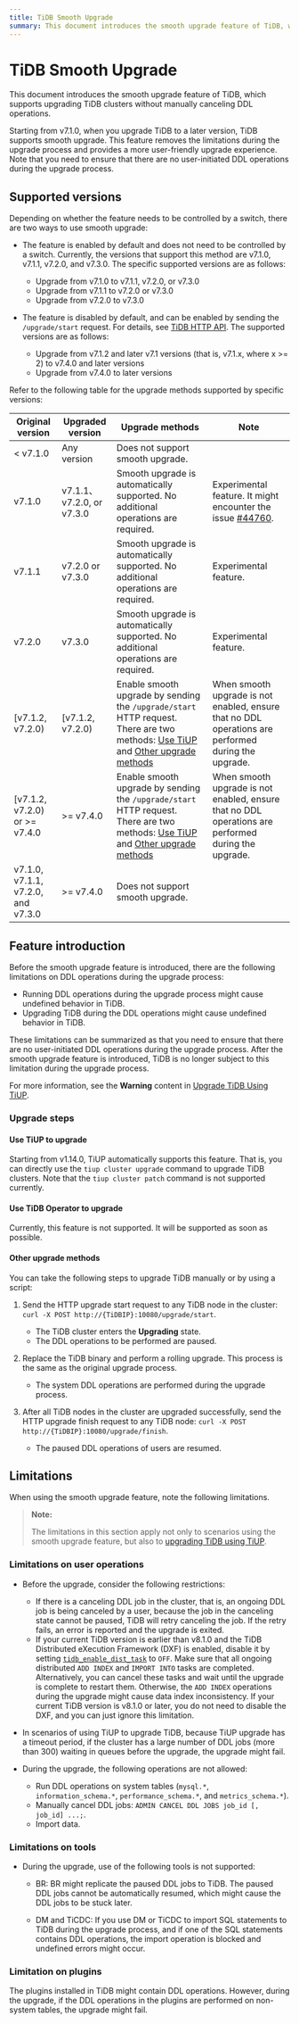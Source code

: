 ```yaml
---
title: TiDB Smooth Upgrade
summary: This document introduces the smooth upgrade feature of TiDB, which supports upgrading TiDB clusters without manually canceling DDL operations.
---
```


# TiDB Smooth Upgrade

This document introduces the smooth upgrade feature of TiDB, which supports upgrading TiDB clusters without manually canceling DDL operations.

Starting from v7.1.0, when you upgrade TiDB to a later version, TiDB supports smooth upgrade. This feature removes the limitations during the upgrade process and provides a more user-friendly upgrade experience. Note that you need to ensure that there are no user-initiated DDL operations during the upgrade process.

## Supported versions

Depending on whether the feature needs to be controlled by a switch, there are two ways to use smooth upgrade:

- The feature is enabled by default and does not need to be controlled by a switch. Currently, the versions that support this method are v7.1.0, v7.1.1, v7.2.0, and v7.3.0. The specific supported versions are as follows:
    - Upgrade from v7.1.0 to v7.1.1, v7.2.0, or v7.3.0
    - Upgrade from v7.1.1 to v7.2.0 or v7.3.0
    - Upgrade from v7.2.0 to v7.3.0

- The feature is disabled by default, and can be enabled by sending the `/upgrade/start` request. For details, see [TiDB HTTP API](https://github.com/pingcap/tidb/blob/master/docs/tidb_http_api.md). The supported versions are as follows:
    - Upgrade from v7.1.2 and later v7.1 versions (that is, v7.1.x, where x >= 2) to v7.4.0 and later versions
    - Upgrade from v7.4.0 to later versions

Refer to the following table for the upgrade methods supported by specific versions:

| Original version | Upgraded version | Upgrade methods | Note |
|------|--------|-------------|-------------|
| < v7.1.0  | Any version                 | Does not support smooth upgrade. | |
| v7.1.0    | v7.1.1、v7.2.0, or v7.3.0   | Smooth upgrade is automatically supported. No additional operations are required. | Experimental feature. It might encounter the issue [#44760](https://github.com/pingcap/tidb/pull/44760). |
| v7.1.1    | v7.2.0 or v7.3.0         | Smooth upgrade is automatically supported. No additional operations are required. | Experimental feature.  |
| v7.2.0    | v7.3.0                   | Smooth upgrade is automatically supported. No additional operations are required. | Experimental feature.  |
| [v7.1.2, v7.2.0)                     | [v7.1.2, v7.2.0) | Enable smooth upgrade by sending the `/upgrade/start` HTTP request. There are two methods: [Use TiUP](#use-tiup-to-upgrade) and [Other upgrade methods](#other-upgrade-methods) | When smooth upgrade is not enabled, ensure that no DDL operations are performed during the upgrade. |
| [v7.1.2, v7.2.0) or >= v7.4.0             | >= v7.4.0 | Enable smooth upgrade by sending the `/upgrade/start` HTTP request. There are two methods: [Use TiUP](#use-tiup-to-upgrade) and [Other upgrade methods](#other-upgrade-methods)  | When smooth upgrade is not enabled, ensure that no DDL operations are performed during the upgrade. |
| v7.1.0, v7.1.1, v7.2.0, and v7.3.0     | >= v7.4.0 | Does not support smooth upgrade. | |

## Feature introduction

Before the smooth upgrade feature is introduced, there are the following limitations on DDL operations during the upgrade process:

- Running DDL operations during the upgrade process might cause undefined behavior in TiDB.
- Upgrading TiDB during the DDL operations might cause undefined behavior in TiDB.

These limitations can be summarized as that you need to ensure that there are no user-initiated DDL operations during the upgrade process. After the smooth upgrade feature is introduced, TiDB is no longer subject to this limitation during the upgrade process.

For more information, see the **Warning** content in [Upgrade TiDB Using TiUP](/upgrade-tidb-using-tiup.md#upgrade-tidb-using-tiup).

### Upgrade steps

#### Use TiUP to upgrade

Starting from v1.14.0, TiUP automatically supports this feature. That is, you can directly use the `tiup cluster upgrade` command to upgrade TiDB clusters. Note that the `tiup cluster patch` command is not supported currently.

#### Use TiDB Operator to upgrade

Currently, this feature is not supported. It will be supported as soon as possible.

#### Other upgrade methods

You can take the following steps to upgrade TiDB manually or by using a script:

1. Send the HTTP upgrade start request to any TiDB node in the cluster: `curl -X POST http://{TiDBIP}:10080/upgrade/start`.
   * The TiDB cluster enters the **Upgrading** state.
   * The DDL operations to be performed are paused.

2. Replace the TiDB binary and perform a rolling upgrade. This process is the same as the original upgrade process.
    * The system DDL operations are performed during the upgrade process.

3. After all TiDB nodes in the cluster are upgraded successfully, send the HTTP upgrade finish request to any TiDB node: `curl -X POST http://{TiDBIP}:10080/upgrade/finish`.
    * The paused DDL operations of users are resumed.

## Limitations

When using the smooth upgrade feature, note the following limitations.

> **Note:**
>
> The limitations in this section apply not only to scenarios using the smooth upgrade feature, but also to [upgrading TiDB using TiUP](/upgrade-tidb-using-tiup.md#upgrade-tidb-using-tiup).

### Limitations on user operations

* Before the upgrade, consider the following restrictions:

    * If there is a canceling DDL job in the cluster, that is, an ongoing DDL job is being canceled by a user, because the job in the canceling state cannot be paused, TiDB will retry canceling the job. If the retry fails, an error is reported and the upgrade is exited.
    * If your current TiDB version is earlier than v8.1.0 and the TiDB Distributed eXecution Framework (DXF) is enabled, disable it by setting [`tidb_enable_dist_task`](/system-variables.md#tidb_enable_dist_task-new-in-v710) to `OFF`. Make sure that all ongoing distributed `ADD INDEX` and `IMPORT INTO` tasks are completed. Alternatively, you can cancel these tasks and wait until the upgrade is complete to restart them. Otherwise, the `ADD INDEX` operations during the upgrade might cause data index inconsistency. If your current TiDB version is v8.1.0 or later, you do not need to disable the DXF, and you can just ignore this limitation.

* In scenarios of using TiUP to upgrade TiDB, because TiUP upgrade has a timeout period, if the cluster has a large number of DDL jobs (more than 300) waiting in queues before the upgrade, the upgrade might fail.

* During the upgrade, the following operations are not allowed:

    * Run DDL operations on system tables (`mysql.*`, `information_schema.*`, `performance_schema.*`, and `metrics_schema.*`).
    * Manually cancel DDL jobs: `ADMIN CANCEL DDL JOBS job_id [, job_id] ...;`.
    * Import data.

### Limitations on tools

* During the upgrade, use of the following tools is not supported:

    * BR: BR might replicate the paused DDL jobs to TiDB. The paused DDL jobs cannot be automatically resumed, which might cause the DDL jobs to be stuck later.

    * DM and TiCDC: If you use DM or TiCDC to import SQL statements to TiDB during the upgrade process, and if one of the SQL statements contains DDL operations, the import operation is blocked and undefined errors might occur.

### Limitation on plugins

The plugins installed in TiDB might contain DDL operations. However, during the upgrade, if the DDL operations in the plugins are performed on non-system tables, the upgrade might fail.
